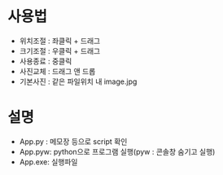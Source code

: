 # 사용법 
- 위치조절 : 좌클릭 + 드래그
- 크기조절 : 우클릭 + 드래그
- 사용종료 : 중클릭
- 사진교체 : 드래그 앤 드롭
- 기본사진 : 같은 파일위치 내 image.jpg

# 설명 
- App.py : 메모장 등으로 script 확인
- App.pyw: python으로 프로그램 실행(pyw : 콘솔창 숨기고 실행)
- App.exe: 실행파일
